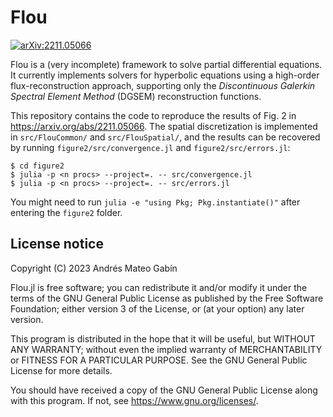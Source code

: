 # Flou

[![arXiv:2211.05066](https://img.shields.io/badge/arXiv-2211.05066-green?style=flat-square)](https://arxiv.org/abs/2211.05066)

Flou is a (very incomplete) framework to solve partial differential equations. It currently
implements solvers for hyperbolic equations using a high-order flux-reconstruction approach,
supporting only the *Discontinuous Galerkin Spectral Element Method* (DGSEM) reconstruction
functions.

This repository contains the code to reproduce the results of Fig. 2 in <https://arxiv.org/abs/2211.05066>.
The spatial discretization is implemented in `src/FlouCommon/` and `src/FlouSpatial/`, and the
results can be recovered by running `figure2/src/convergence.jl` and `figure2/src/errors.jl`:

```console
$ cd figure2
$ julia -p <n procs> --project=. -- src/convergence.jl
$ julia -p <n procs> --project=. -- src/errors.jl
```

You might need to run ```julia -e "using Pkg; Pkg.instantiate()"``` after entering the `figure2`
folder.

## License notice

Copyright (C) 2023 Andrés Mateo Gabín

Flou.jl is free software; you can redistribute it and/or modify it under the terms of the GNU
General Public License as published by the Free Software Foundation; either version 3 of the
License, or (at your option) any later version.

This program is distributed in the hope that it will be useful, but WITHOUT ANY WARRANTY; without
even the implied warranty of MERCHANTABILITY or FITNESS FOR A PARTICULAR PURPOSE. See the GNU
General Public License for more details.

You should have received a copy of the GNU General Public License along with this program. If not,
see <https://www.gnu.org/licenses/>.

